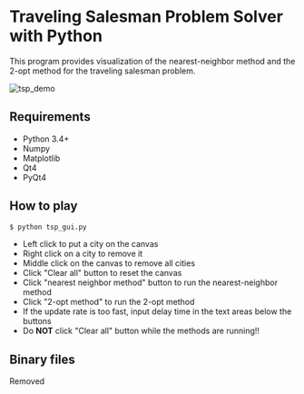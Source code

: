 # Traveling Salesman Problem Solver with Python

This program provides visualization of the nearest-neighbor method
and the 2-opt method for the traveling salesman problem.

![tsp_demo](https://cloud.githubusercontent.com/assets/13986116/12224492/7a4fdf72-b835-11e5-8979-7dee6b4c17e1.gif)

## Requirements
- Python 3.4+
- Numpy
- Matplotlib
- Qt4
- PyQt4


## How to play

```bash
$ python tsp_gui.py
```

- Left click to put a city on the canvas
- Right click on a city to remove it
- Middle click on the canvas to remove all cities
- Click "Clear all" button to reset the canvas
- Click "nearest neighbor method" button to run the nearest-neighbor method
- Click "2-opt method" to run the 2-opt method
- If the update rate is too fast, input delay time
in the text areas below the buttons
- Do **NOT** click "Clear all" button while the methods are running!!


## Binary files

Removed
